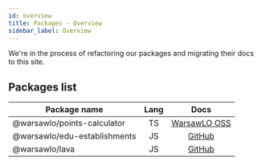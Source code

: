 ```yaml
---
id: overview
title: Packages - Overview
sidebar_label: Overview
---
```


We're in the process of refactoring our packages and migrating their docs to this site.

## Packages list
Package name | Lang | Docs
--- | :-: | :-:
@warsawlo/points-calculator | TS | [WarsawLO OSS](/docs/packages/@warsawlo__points-calculator/overview)
@warsawlo/edu-establishments | JS | [GitHub](https://github.com/WarsawLO/edu-establishments)
@warsawlo/lava | JS | [GitHub](https://github.com/WarsawLO/lava)
